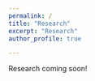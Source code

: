 ```yaml
---
permalink: /
title: "Research"
excerpt: "Research"
author_profile: true

---
```


Research coming soon!
